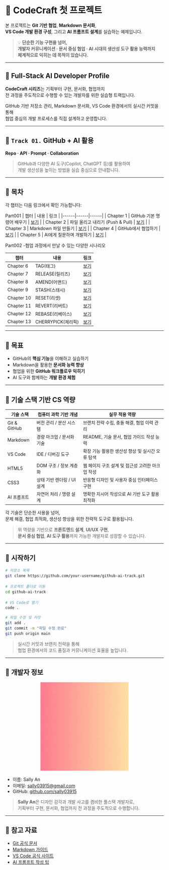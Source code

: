 # 🚀 CodeCraft 첫 프로젝트

본 프로젝트는 **Git 기반 협업**, **Markdown 문서화**,  
**VS Code 개발 환경 구성**, 그리고 **AI 프롬프트 설계**를 실습하는 예제입니다.

> 💡 **단순한 기능 구현을 넘어,  
> 개발자 커뮤니케이션 · 문서 중심 협업 · AI 시대의 생산성 도구 활용 능력까지  
> 체계적으로 익히는 데 목적이 있습니다.**

---

## 📌 Full-Stack AI Developer Profile

**CodeCraft 시리즈**는 기획부터 구현, 문서화, 협업까지  
전 과정을 주도적으로 수행할 수 있는 개발자를 위한 실습형 트랙입니다.

GitHub 기반 저장소 관리, Markdown 문서화, VS Code 환경에서의 실시간 커밋을 통해  
협업 중심의 개발 프로세스를 직접 설계하고 운영합니다.

---

## 📌 `Track 01.` GitHub + AI 활용  
**Repo · API · Prompt · Collaboration**

> GitHub과 다양한 AI 도구(Copilot, ChatGPT 등)를 활용하여  
> 개발 생산성을 높이는 방법을 실습 중심으로 안내합니다.

---
## 📌 목차  
각 챕터는 다음 링크에서 확인 가능합니다:

Part001
| 챕터 | 내용 | 링크 |
|------|------|------|
| Chapter 1 | GitHub 기본 명령어 배우기 | [보기](https://sally03915.github.io/stackventure_250825/001_github+markdown+ai/marp001_1_github_basic) |
| Chapter 2 | 파일 올리고 내리기 (Push & Pull) | [보기](https://sally03915.github.io/stackventure_250825/001_github+markdown+ai/marp001_2_github_push_pull) |
| Chapter 3 | Markdown 파일 만들기 | [보기](https://sally03915.github.io/stackventure_250825/001_github+markdown+ai/marp001_3_github_markdown) |
| Chapter 4 | GitHub에서 협업하기 | [보기](https://sally03915.github.io/stackventure_250825/001_github+markdown+ai/marp001_4_github_협업) |
| Chapter 5 | AI에게 질문하며 개발하기 | [보기](https://sally03915.github.io/stackventure_250825/001_github+markdown+ai/marp001_5_github_ai) |


Part002 -협업 과정에서 만날 수 있는 다양한 시나리오

| 챕터 | 내용 | 링크 |
|------|------|------|
| Chapter 6 | TAG(태그) | [보기](https://sally03915.github.io/stackventure_250825/001_github+markdown+ai/marp001_1_github_basic) |
| Chapter 7 | RELEASE(릴리즈) | [보기](https://sally03915.github.io/stackventure_250825/001_github+markdown+ai/marp001_2_github_push_pull) |
| Chapter 8 | AMEND(어맨드) | [보기](https://sally03915.github.io/stackventure_250825/001_github+markdown+ai/marp001_3_github_markdown) |
| Chapter 9 | STASH(스태시) | [보기](https://sally03915.github.io/stackventure_250825/001_github+markdown+ai/marp001_4_github_협업) |
| Chapter 10 | RESET(리셋) | [보기](https://sally03915.github.io/stackventure_250825/001_github+markdown+ai/marp001_5_github_ai) |
| Chapter 11 | REVERT(리버트) | [보기](https://sally03915.github.io/stackventure_250825/001_github+markdown+ai/marp001_3_github_markdown) |
| Chapter 12 | REBASE(리베이스) | [보기](https://sally03915.github.io/stackventure_250825/001_github+markdown+ai/marp001_4_github_협업) |
| Chapter 13 | CHERRYPICK(체리픽) | [보기](https://sally03915.github.io/stackventure_250825/001_github+markdown+ai/marp001_5_github_ai) |

---

## 📌 목표  
- GitHub의 **핵심 기능**을 이해하고 실습하기  
- Markdown을 활용한 **문서화 능력 향상**  
- 협업을 위한 **GitHub 워크플로우 익히기**  
- AI 도구와 함께하는 **개발 환경 체험**

---

## 📌 기술 스택 기반 CS 역량

| 기술 스택     | 컴퓨터 과학 기반 개념       | 실무 적용 역량 |
|---------------|-----------------------------|----------------|
| Git & GitHub  | 버전 관리 / 분산 시스템     | 브랜치 전략 수립, 충돌 해결, 협업 이력 관리 |
| Markdown      | 경량 마크업 / 문서화 기술   | README, 기술 문서, 협업 가이드 작성 능력 |
| VS Code       | IDE / 디버깅 도구           | 확장 기능 활용한 생산성 향상 및 실시간 오류 탐색 |
| HTML5         | DOM 구조 / 정보 계층화      | 웹 페이지 구조 설계 및 접근성 고려한 마크업 작성 |
| CSS3          | 상태 기반 렌더링 / UI 설계  | 반응형 디자인 및 사용자 중심 인터페이스 구현 |
| AI 프롬프트   | 자연어 처리 / 명령 설계     | 명확한 지시어 작성으로 AI 기반 도구 활용 최적화 |

각 기술은 단순한 사용을 넘어,  
문제 해결, 협업 최적화, 생산성 향상을 위한 전략적 도구로 활용됩니다.

> 위 역량을 기반으로 **프론트엔드 설계**, **UI/UX 구현**,  
> **문서 중심 협업**, **AI 도구 활용**까지 가능한 개발자로 성장할 수 있습니다.

---

## 📌 시작하기

```bash
# 저장소 복제
git clone https://github.com/your-username/github-ai-track.git

# 프로젝트 폴더로 이동
cd github-ai-track

# VS Code로 열기
code .
```

```bash
# 파일 수정 및 커밋
git add .
git commit -m "파일 수정 완료"
git push origin main
```

> 실시간 커밋과 브랜치 전략을 통해  
> 협업 환경에서의 코드 품질과 커뮤니케이션 효율을 높입니다.

---

## 📌 개발자 정보


<div align="center">
  <img src="./images/sally.gif" alt="Sally 캐리커쳐" width="280"/>
</div>

- 이름: Sally An  
- 이메일: sally03915@gmail.com  
- GitHub: [github.com/sally03915](https://github.com/sally03915) 

> **Sally An**은 디자인 감각과 개발 사고를 겸비한 풀스택 개발자로,  
> 기획부터 구현, 문서화, 협업까지 전 과정을 주도적으로 수행합니다.
---

## 📌 참고 자료

- [Git 공식 문서](https://git-scm.com/doc)  
- [Markdown 가이드](https://www.markdownguide.org/basic-syntax/)  
- [VS Code 공식 사이트](https://code.visualstudio.com/)  
- [AI 프롬프트 작성 팁](https://learn.microsoft.com/en-us/azure/ai-services/openai/how-to/prompt-engineering)
